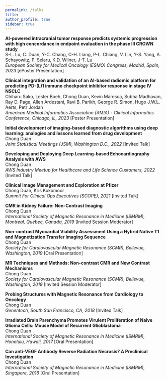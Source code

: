 ```yaml
---
permalink: /talks
title: 
author_profile: true
sidebar: true
---
```

**AI-powered intracranial tumor response predicts systemic progression with high concordance in endpoint evaluation in the phase III CROWN study**  
S-L. Lu, C. Duan, Y-C. Chang, C-H. Liang, P-L. Chiang, V. Lin, Y-S. Yang, A. Schayowitz, P. Selaru, K.D. Wilner, J-T. Lu   
_European Society for Medical Oncology (ESMO) Congress, Madrid, Spain, 2023_ [ePoster Presentation]
  
**Clinical integration and validation of an AI-based radiomic platform for predicting PD-(L)1 immune checkpoint inhibitor response in stage IV NSCLC**  
Chiharu Sako, Lester Boeh, Chong Duan, Kevin Maresca, Subha Madhavan, Ray D. Page, Allen Ardestani, Ravi B. Parikh, George R. Simon, Hugo J.W.L. Aerts, Petr Jordan  
_American Medical Informatics Association (AMIA) - Clinical Informatics Conference, Chicago, IL, 2023_ [Poster Presentation]

**Initial development of imaging-based diagnostic algorithms using deep learning: analogies and lessons learned from drug development**  
Chong Duan  
_Joint Statistical Meetings (JSM), Washington D.C., 2022_ [Invited Talk]

**Developing and Deploying Deep Learning-based Echocardiography Analysis with AWS**  
Chong Duan  
_AWS Industry Meetup for Healthcare and Life Science Customers, 2022_ [Invited Talk]

**Clinical Image Management and Exploration at Pfizer**  
Chong Duan, Kris Kokomoor  
_Summit For Clinical Ops Executives (SCOPE), 2021_ [Invited Talk]

**CMR in Kidney Failure: Non-Contrast Imaging**  
Chong Duan  
_International Society of Magnetic Resonance in Medicine (ISMRM), Montreal, Québec, Canada, 2019_ [Invited Session Moderator]  

**Non-contrast Myocardial Viability Assessment Using a Hybrid Native T1 and Magnetization Transfer Imaging Sequence**  
Chong Duan  
_Society for Cardiovascular Magnetic Resonance (SCMR), Bellevue, Washington, 2019_ [Oral Presentation]

**MR Techniques and Methods: Non-contrast CMR and New Contrast Mechanisms**  
Chong Duan  
_Society for Cardiovascular Magnetic Resonance (SCMR), Bellevue, Washington, 2019_ [Invited Session Moderator]  

**Probing Structures with Magnetic Resonance from Cardiology to Oncology**  
Chong Duan  
_Genentech, South San Francisco, CA, 2018_ [Invited Talk]

**Irradiated Brain Parenchyma Promotes Virulent Proliferation of Naive Glioma Cells: Mouse Model of Recurrent Glioblastoma**  
Chong Duan  
_International Society of Magnetic Resonance in Medicine (ISMRM), Honolulu, Hawaii, 2017_ [Oral Presentation]

**Can anti-VEGF Antibody Reverse Radiation Necrosis? A Preclinical Investigation**  
Chong Duan  
_International Society of Magnetic Resonance in Medicine (ISMRM), Singapore, 2016_ [Oral Presentation]  

